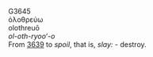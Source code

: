 G3645  
ὀλοθρεύω  
olothreuō  
*ol-oth-ryoo‘-o*  
From [3639](g3639) to *spoil*, that is, *slay:* - destroy.  
